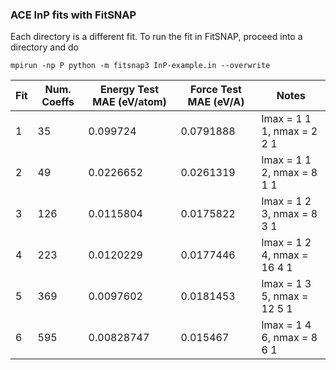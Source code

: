 ### ACE InP fits with FitSNAP

Each directory is a different fit.
To run the fit in FitSNAP, proceed into a directory and do

    mpirun -np P python -m fitsnap3 InP-example.in --overwrite

|Fit |Num. Coeffs  | Energy Test MAE (eV/atom)| Force Test MAE (eV/A)  | Notes|
--- | --- | ---| ---| ---|
1|35|0.099724|0.0791888|lmax = 1 1 1, nmax = 2 2 1 
2|49|0.0226652|0.0261319|lmax = 1 1 2, nmax = 8 1 1 
3|126|0.0115804|0.0175822|lmax = 1 2 3, nmax = 8 3 1
4|223|0.0120229|0.0177446|lmax = 1 2 4, nmax = 16 4 1
5|369|0.0097602|0.0181453|lmax = 1 3 5, nmax = 12 5 1
6|595|0.00828747|0.015467|lmax = 1 4 6, nmax = 8 6 1